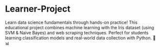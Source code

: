 # Learner-Project
Learn data science fundamentals through hands-on practice! This educational project combines machine learning with the Iris dataset (using SVM &amp; Naive Bayes) and web scraping techniques. Perfect for students learning classification models and real-world data collection with Python. 🔬 📊
